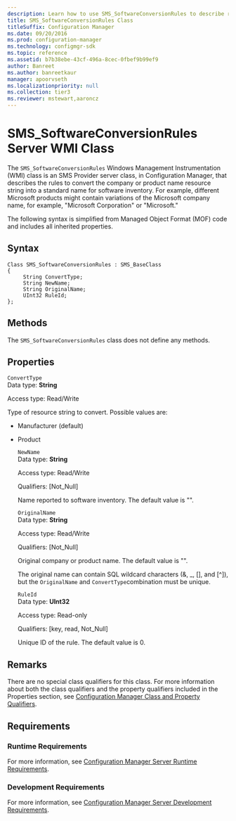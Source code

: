 ```yaml
---
description: Learn how to use SMS_SoftwareConversionRules to describe rules to convert the company or product name resource string into a standard name.
title: SMS_SoftwareConversionRules Class
titleSuffix: Configuration Manager
ms.date: 09/20/2016
ms.prod: configuration-manager
ms.technology: configmgr-sdk
ms.topic: reference
ms.assetid: b7b38ebe-43cf-496a-8cec-0fbef9b99ef9
author: Banreet
ms.author: banreetkaur
manager: apoorvseth
ms.localizationpriority: null
ms.collection: tier3
ms.reviewer: mstewart,aaroncz 
---
```

# SMS_SoftwareConversionRules Server WMI Class
The `SMS_SoftwareConversionRules` Windows Management Instrumentation (WMI) class is an SMS Provider server class, in Configuration Manager, that describes the rules to convert the company or product name resource string into a standard name for software inventory. For example, different Microsoft products might contain variations of the Microsoft company name, for example, "Microsoft Corporation" or "Microsoft."  

 The following syntax is simplified from Managed Object Format (MOF) code and includes all inherited properties.  

## Syntax  

```  
Class SMS_SoftwareConversionRules : SMS_BaseClass  
{  
     String ConvertType;  
     String NewName;  
     String OriginalName;  
     UInt32 RuleId;   
};  
```  

## Methods  
 The `SMS_SoftwareConversionRules` class does not define any methods.  

## Properties  
 `ConvertType`  
 Data type: **String**  

 Access type: Read/Write  

 Type of resource string to convert. Possible values are:  

- Manufacturer (default)  

- Product  

  `NewName`  
  Data type: **String**  

  Access type: Read/Write  

  Qualifiers: [Not_Null]  

  Name reported to software inventory. The default value is "".  

  `OriginalName`  
  Data type: **String**  

  Access type: Read/Write  

  Qualifiers: [Not_Null]  

  Original company or product name. The default value is "".  

  The original name can contain SQL wildcard characters (&, _, [], and [^]), but the `OriginalName` and `ConvertType`combination must be unique.  

  `RuleId`  
  Data type: **UInt32**  

  Access type: Read-only  

  Qualifiers: [key, read, Not_Null]  

  Unique ID of the rule. The default value is 0.  

## Remarks  
 There are no special class qualifiers for this class. For more information about both the class qualifiers and the property qualifiers included in the Properties section, see [Configuration Manager Class and Property Qualifiers](../../../../../develop/reference/misc/class-and-property-qualifiers.md).  

## Requirements  

### Runtime Requirements  
 For more information, see [Configuration Manager Server Runtime Requirements](../../../../../develop/core/reqs/server-runtime-requirements.md).  

### Development Requirements  
 For more information, see [Configuration Manager Server Development Requirements](../../../../../develop/core/reqs/server-development-requirements.md).  
